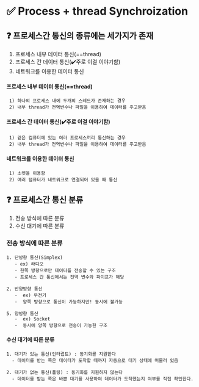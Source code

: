 # ✅ Process + thread Synchroization

❓ 프로세스간 통신의 종류에는 세가지가 존재
   -----
1. 프로세스 내부 데이터 통신(==thread)
2. 프로세스 간 데이터 통신(✔️주로 이걸 이야기함)
3. 네트워크를 이용한 데이터 통신
   
#### 프로세스 내부 데이터 통신(==thread)

     1) 하나의 프로세스 내에 두개의 스레드가 존재하는 경우
     2) 내부 thread가 전역변수나 파일을 이용하여 데이터를 주고받음  

#### 프로세스 간 데이터 통신(✔️주로 이걸 이야기함)

     1) 같은 컴퓨터에 있는 여러 프로세스끼리 통신하는 경우
     2) 내부 thread가 전역변수나 파일을 이용하여 데이터를 주고받음 
     
#### 네트워크를 이용한 데이터 통신
     1) 소켓을 이용함
     2) 여러 텀퓨터가 네트워크로 연결되어 있을 때 통신
     
❓ 프로세스간 통신 분류
------
1. 전송 방식에 따른 분류
2. 수신 대기에 따른 분류

### 전송 방식에 따른 분류
    1. 단방향 통신(Simplex)
       - ex) 라디오
       - 한쪽 방향으로만 데이터를 전송할 수 있는 구조
       - 프로세스 간 통신에서는 전역 변수와 파이프가 해당 
       
    2. 반양방향 통신
       -  ex) 무전기
       -  양쪽 방향으로 통신이 가능하지만! 동시에 불가능
       
    5. 양방향 통신
       -  ex) Socket
       -  동시에 양쪽 방향으로 전송이 가능한 구조

#### 수신 대기에 따른 분류 
    1. 대기가 있는 통신(인터럽트) : 동기화를 지원한다
      - 데이터를 받는 쪽은 데이터가 도착할 때까지 자동으로 대기 상태에 머물러 있음 
      
    2. 대기가 없는 통신(풀링) : 동기화를 지원하지 않는다 
      - 데이터를 받는 쪽은 바쁜 대기를 사용하여 데이터가 도착했는지 여부를 직접 확인한다. 

